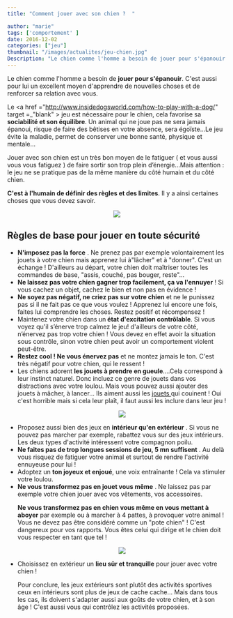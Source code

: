 ```yaml
---
title: "Comment jouer avec son chien ?  "

author: "marie"
tags: ['comportement' ]
date: 2016-12-02
categories: ["jeu"]
thumbnail: "/images/actualites/jeu-chien.jpg"
Description: "Le chien comme l'homme a besoin de jouer pour s'épanouir. C'est aussi pour lui un excellent moyen d'apprendre de nouvelles choses et de renforcer sa relation avec vous.  "
---
```

Le chien comme l'homme a besoin de <b>jouer pour s'épanouir</b>. C'est aussi pour lui un excellent moyen d'apprendre de nouvelles choses et de renforcer sa relation avec vous.

Le <a href ="http://www.insidedogsworld.com/how-to-play-with-a-dog/" target =_"blank" > jeu </a> est nécessaire pour le chien, cela favorise sa <b>sociabilité et son équilibre</b>. Un animal qui ne joue pas ne sera jamais épanoui, risque de faire des bêtises en votre absence, sera égoïste...Le jeu évite la maladie, permet de conserver une bonne santé, physique et mentale...

Jouer avec son chien est un très bon moyen de le fatiguer ( et vous aussi vous vous fatiguez ) de faire sortir son trop plein d’énergie...Mais attention : le jeu ne se pratique pas de la même manière du côté humain et du côté chien.

<b>C'est à l'humain de définir des règles et des limites</b>. Il y a ainsi certaines choses que vous devez savoir.


<p align="center"><img src="/images/actualites/gerer-jeu.jpg"class="img-responsive"></p>





## Règles de base pour jouer en toute sécurité  ##

<ul> <li> <b>N'imposez pas la force</b> . Ne prenez pas par exemple volontairement les jouets à votre chien mais apprenez lui à"lâcher" et à "donner". C'est un échange ! D'ailleurs au départ, votre chien doit maîtriser toutes les commandes de base, "assis, couché, pas bouger, reste"...</li>
<li> <b>Ne laissez pas votre chien gagner trop facilement, ça va l'ennuyer</b> ! Si vous cachez un objet, cachez le bien et non pas en évidence !</li>
<li> <b>Ne soyez pas négatif, ne criez pas sur votre chien</b> et ne le punissez pas si il ne fait pas ce que vous voulez ! Apprenez lui encore une fois, faites lui comprendre les choses. Restez positif et récompensez ! </li>
<li> Maintenez votre chien dans un<b> état d'excitation contrôlable</b>. Si vous voyez qu'il s’énerve trop calmez le jeu! d'ailleurs de votre côté, n’énervez pas trop votre chien ! Vous devez en effet avoir la situation sous contrôle, sinon votre chien peut avoir un comportement violent peut-être.</li>
<li> <b>Restez cool ! Ne vous énervez pas</b>  et ne montez jamais le ton. C'est très négatif pour votre chien, qui le ressent ! </li>
<li> Les chiens adorent <b>les jouets à prendre en gueule</b>....Cela correspond à leur instinct naturel. Donc incluez ce genre de jouets dans vos distractions avec votre loulou. Mais vous pouvez aussi ajouter des jouets à mâcher, à lancer... Ils aiment aussi les <a href ="http://www.chien-calme.com/actualites/jouet-chien/" target="_blank" > jouets </a>  qui couinent ! Oui c'est horrible mais si cela leur plaît, il faut aussi les inclure dans leur jeu ! </li>

<p align="center"><img src="/images/actualites/jouet-a-porter.jpg"class="img-responsive"></p>
<li> Proposez aussi bien des jeux en <b>intérieur qu'en extérieur</b> . Si vous ne pouvez pas marcher par exemple, rabattez vous sur des jeux intérieurs. Les deux types d'activité intéressent votre compagnon poilu.</li>
<li><b> Ne faites pas de trop longues sessions de jeu, 5 mn suffisent</b> . Au delà vous risquez de fatiguer votre animal et surtout de rendre l'activité ennuyeuse pour lui ! </li>
<li> Adoptez un <b>ton joyeux et enjoué</b>, une voix entraînante ! Cela va stimuler votre loulou.</li>
<li> <b>Ne vous transformez pas en jouet vous même</b> . Ne laissez pas par exemple votre chien jouer avec vos vêtements, vos accessoires.

<b>Ne vous transformez pas en chien vous même en vous mettant à aboyer</b>  par exemple ou à marcher à 4 pattes, à provoquer votre animal ! Vous ne devez pas être considéré comme un "pote chien" ! C'est dangereux pour vos rapports. Vous êtes celui qui dirige et le chien doit vous respecter en tant que tel !</li>


<p align="center"><img src="/images/actualites/chien-vetements.jpg"class="img-responsive"></p>

<li> Choisissez en extérieur un <b>lieu sûr et tranquille</b> pour jouer avec votre chien !


Pour conclure, les jeux extérieurs sont plutôt des activités sportives ceux en intérieurs sont plus de jeux de cache cache... Mais dans tous les cas, ils doivent s'adapter aussi aux goûts de votre chien, et à son âge ! C'est aussi vous qui contrôlez les activités proposées.





